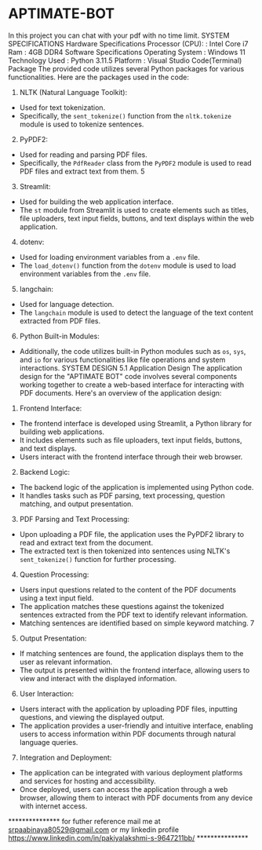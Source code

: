 # APTIMATE-BOT
In this project you can chat with your pdf with no time limit.
SYSTEM SPECIFICATIONS
Hardware Specifications
Processor (CPU): : Intel Core i7
Ram : 4GB DDR4
Software Specifications
Operating System : Windows 11
Technology Used : Python 3.11.5
 Platform : Visual Studio Code(Terminal)
 Package
The provided code utilizes several Python packages for various functionalities. Here are the
packages used in the code:
1. NLTK (Natural Language Toolkit):
 - Used for text tokenization.
 - Specifically, the `sent_tokenize()` function from the `nltk.tokenize` module is used to
tokenize sentences.
2. PyPDF2:
 - Used for reading and parsing PDF files.
 - Specifically, the `PdfReader` class from the `PyPDF2` module is used to read PDF files
and extract text from them.
5
3. Streamlit:
 - Used for building the web application interface.
 - The `st` module from Streamlit is used to create elements such as titles, file uploaders,
text input fields, buttons, and text displays within the web application.
4. dotenv:
 - Used for loading environment variables from a `.env` file.
 - The `load_dotenv()` function from the `dotenv` module is used to load environment
variables from the `.env` file.
5. langchain:
 - Used for language detection.
 - The `langchain` module is used to detect the language of the text content extracted from
PDF files.
6. Python Built-in Modules:
 - Additionally, the code utilizes built-in Python modules such as `os`, `sys`, and `io` for
various functionalities like file operations and system interactions.
 SYSTEM DESIGN
5.1 Application Design
The application design for the "APTIMATE BOT" code involves several components
working together to create a web-based interface for interacting with PDF documents. Here's an
overview of the application design:
1. Frontend Interface:
 - The frontend interface is developed using Streamlit, a Python library for building web
applications.
 - It includes elements such as file uploaders, text input fields, buttons, and text displays.
 - Users interact with the frontend interface through their web browser.
2. Backend Logic:
 - The backend logic of the application is implemented using Python code.
 - It handles tasks such as PDF parsing, text processing, question matching, and output
presentation.
3. PDF Parsing and Text Processing:
 - Upon uploading a PDF file, the application uses the PyPDF2 library to read and extract
text from the document.
 - The extracted text is then tokenized into sentences using NLTK's `sent_tokenize()`
function for further processing.
4. Question Processing:
 - Users input questions related to the content of the PDF documents using a text input
field.
 - The application matches these questions against the tokenized sentences extracted from
the PDF text to identify relevant information.
 - Matching sentences are identified based on simple keyword matching.
7
5. Output Presentation:
 - If matching sentences are found, the application displays them to the user as relevant
information.
 - The output is presented within the frontend interface, allowing users to view and interact
with the displayed information.
6. User Interaction:
 - Users interact with the application by uploading PDF files, inputting questions, and
viewing the displayed output.
 - The application provides a user-friendly and intuitive interface, enabling users to access
information within PDF documents through natural language queries.
7. Integration and Deployment:
 - The application can be integrated with various deployment platforms and services for
hosting and accessibility.
 - Once deployed, users can access the application through a web browser, allowing them
to interact with PDF documents from any device with internet access.


*************** for futher reference mail me at srpaabinaya80529@gmail.com or my linkedin profile https://www.linkedin.com/in/pakiyalakshmi-s-9647211bb/ ***************
